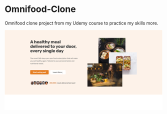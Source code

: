 # Omnifood-Clone
Omnifood clone project from my Udemy course to practice my skills more.

![Screenshot](screenshot.png)
